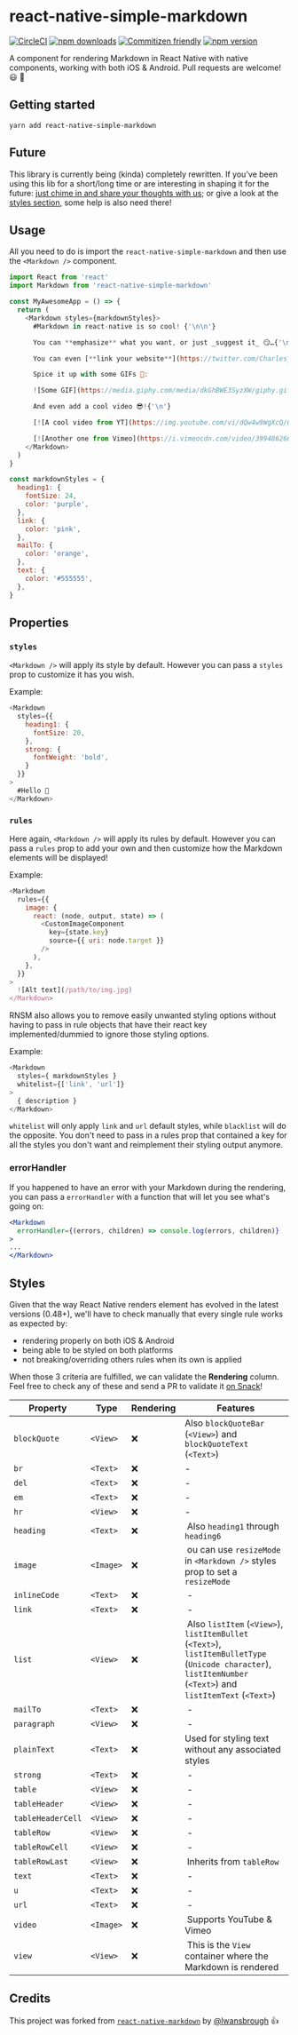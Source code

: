 # react-native-simple-markdown
[![CircleCI](https://circleci.com/gh/CharlesMangwa/react-native-simple-markdown.svg?style=shield&circle-token=4a6119afe938ed7305713fece562bb33d6bc22d8)](https://circleci.com/gh/CharlesMangwa/react-native-simple-markdown)
[![npm downloads](https://img.shields.io/npm/dm/react-native-simple-markdown.svg?maxAge=2592000)](https://www.npmjs.com/package/react-native-simple-markdown)
[![Commitizen friendly](https://img.shields.io/badge/commitizen-friendly-brightgreen.svg)](http://commitizen.github.io/cz-cli/)
[![npm version](https://img.shields.io/npm/v/react-native-simple-markdown.svg)](https://www.npmjs.com/package/react-native-simple-markdown)

A component for rendering Markdown in React Native with native components, working with both iOS & Android. Pull requests are welcome! 😃 🎉

## Getting started

`yarn add react-native-simple-markdown`

## Future

This library is currently being (kinda) completely rewritten. If you've been using this lib for a short/long time or are interesting in shaping it for the future: [just chime in and share your thoughts with us](https://github.com/CharlesMangwa/react-native-simple-markdown/issues/75); or give a look at the [styles section](https://github.com/CharlesMangwa/react-native-simple-markdown/tree/next#styles-1), some help is also need there!

## Usage

All you need to do is import the `react-native-simple-markdown` and then use the
`<Markdown />` component.

```js
import React from 'react'
import Markdown from 'react-native-simple-markdown'

const MyAwesomeApp = () => {
  return (
    <Markdown styles={markdownStyles}>
      #Markdown in react-native is so cool! {'\n\n'}

      You can **emphasize** what you want, or just _suggest it_ 😏…{'\n'}

      You can even [**link your website**](https://twitter.com/Charles_Mangwa) or if you prefer: [email somebody](mailto:email@somebody.com){'\n'}

      Spice it up with some GIFs 💃:

      ![Some GIF](https://media.giphy.com/media/dkGhBWE3SyzXW/giphy.gif){'\n'}

      And even add a cool video 😎!{'\n'}

      [![A cool video from YT](https://img.youtube.com/vi/dQw4w9WgXcQ/0.jpg)](http://www.youtube.com/watch?v=dQw4w9WgXcQ)

      [![Another one from Vimeo](https://i.vimeocdn.com/video/399486266_640.jpg)](https://vimeo.com/57580368)
    </Markdown>   
  )
}

const markdownStyles = {
  heading1: {
    fontSize: 24,
    color: 'purple',
  },
  link: {
    color: 'pink',
  },
  mailTo: {
    color: 'orange',
  },
  text: {
    color: '#555555',
  },
}
```

## Properties
### `styles`

`<Markdown />` will apply its style by default. However you can pass a `styles` prop to customize it has you wish.

Example:

```js
<Markdown
  styles={{
    heading1: {
      fontSize: 20,
    },
    strong: {
      fontWeight: 'bold',
    }
  }}
>
  #Hello 👋
</Markdown>
```

### `rules`

Here again, `<Markdown />` will apply its rules by default. However you can pass a `rules` prop to add your own and then customize how the Markdown elements will be displayed!

Example:

```js
<Markdown
  rules={{
    image: {
      react: (node, output, state) => (
        <CustomImageComponent
          key={state.key}
          source={{ uri: node.target }}
        />
      ),
    },
  }}
>
  ![Alt text](/path/to/img.jpg)
</Markdown>
```

RNSM also allows you to remove easily unwanted styling options without having to pass in rule objects that have their react key implemented/dummied to ignore those styling options.

Example:

```js
<Markdown
  styles={ markdownStyles }
  whitelist={['link', 'url']}
>
  { description }
</Markdown>
```

`whitelist` will only apply `link` and `url` default styles, while `blacklist` will do the opposite. You don't need to pass in a rules prop that contained a key for all the styles you don't want and reimplement their styling output anymore.

### errorHandler

If you happened to have an error with your Markdown during the rendering, you can pass a `errorHandler` with a function that will let you see what's going on:

```jsx
<Markdown
  errorHandler={(errors, children) => console.log(errors, children)}
>
...
</Markdown>

```

## Styles

Given that the way React Native renders element has evolved in the latest versions (0.48+), we'll have to check manually that every single rule works as expected by:
- rendering properly on both iOS & Android
- being able to be styled on both platforms
- not breaking/overriding others rules when its own is applied

When those 3 criteria are fulfilled, we can validate the **Rendering** column. Feel free to check any of these and send a PR to validate it [on Snack](https://snack.expo.io/By2dzl04G)!

| Property | Type | Rendering | Features |
| ------ | ------ |  ------ |  ------ |
| `blockQuote` | `<View>` | ❌ | Also `blockQuoteBar` (`<View>`) and `blockQuoteText` (`<Text>`) |
| `br` | `<Text>` | ❌ | - |
| `del` | `<Text>` | ❌ | - |
| `em` | `<Text>` | ❌ | - |
| `hr` | `<View>` | ❌ | - |
| `heading` | `<Text>` | ❌ | Also `heading1` through `heading6` |
| `image` | `<Image>` | ❌ | ou can use `resizeMode` in `<Markdown />` styles prop to set a `resizeMode` |
| `inlineCode` | `<Text>` | ❌ | - |
| `link` | `<Text>` | ❌ | - |
| `list` | `<View>` | ❌ | Also `listItem` (`<View>`), `listItemBullet` (`<Text>`), `listItemBulletType` (`Unicode character`), `listItemNumber` (`<Text>`) and `listItemText` (`<Text>`) |
| `mailTo` | `<Text>` | ❌ | - |
| `paragraph` | `<View>` | ❌ | - |
| `plainText` | `<Text>` | ❌ | Used for styling text without any associated styles |
| `strong` | `<Text>` | ❌ | - |
| `table` | `<View>` | ❌ | - |
| `tableHeader` | `<View>` | ❌ | - |
| `tableHeaderCell` | `<View>` | ❌ | - |
| `tableRow` | `<View>` | ❌ | - |
| `tableRowCell` | `<View>` | ❌ | - |
| `tableRowLast` | `<View>` | ❌ | Inherits from `tableRow` |
| `text` | `<Text>` | ❌ | - |
| `u` | `<Text>` | ❌ | - |
| `url` | `<Text>` | ❌ | - |
| `video` | `<Image>` | ❌ | Supports YouTube & Vimeo |
| `view` | `<View>` | ❌ | This is the `View` container where the Markdown is rendered |

## Credits

This project was forked from [`react-native-markdown`](https://github.com/lwansbrough/react-native-markdown) by [@lwansbrough](https://github.com/lwansbrough) 👍
